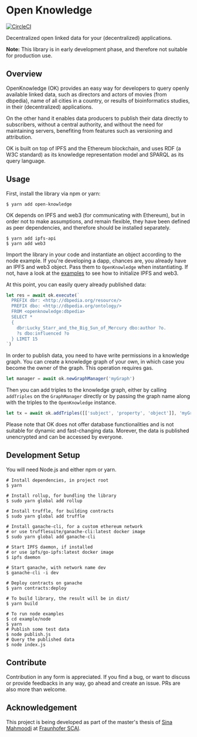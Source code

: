 Open Knowledge
==============

[![CircleCI](https://circleci.com/gh/s1na/open-knowledge.svg?style=svg)](https://circleci.com/gh/s1na/open-knowledge)

Decentralized open linked data for your (decentralized) applications.

**Note:** This library is in early development phase, and therefore not suitable for production use.

Overview
--------

OpenKnowledge (OK) provides an easy way for developers to query openly available linked data,
such as directors and actors of movies (from dbpedia), name of all cities in a country,
or results of bioinformatics studies, in their (decentralized) applications.

On the other hand it enables data producers to publish their data directly to subscribers,
without a central authority, and without the need for maintaining servers, benefiting from
features such as versioning and attribution.

OK is built on top of IPFS and the Ethereum blockchain, and uses RDF (a W3C standard) as its
knowledge representation model and SPARQL as its query language.

Usage
-----

First, install the library via npm or yarn:

```shell
$ yarn add open-knowledge
```

OK depends on IPFS and web3 (for communicating with Ethereum), but in order not to make assumptions,
and remain flexible, they have been defined as peer dependencies, and therefore should be installed
separately.

```shell
$ yarn add ipfs-api
$ yarn add web3
```

Import the library in your code and instantiate an object according to the node example.
If you're developing a dapp, chances are, you already have an IPFS and web3 object. Pass them
to `OpenKnowledge` when instantiating. If not, have a look at the [examples](example/) to see how to initialize
IPFS and web3.

At this point, you can easily query already published data:

```javascript
let res = await ok.execute(`
  PREFIX dbr: <http://dbpedia.org/resource/>
  PREFIX dbo: <http://dbpedia.org/ontology/>
  FROM <openknowledge:dbpedia>
  SELECT *
  {
    dbr:Lucky_Starr_and_the_Big_Sun_of_Mercury dbo:author ?o.
    ?s dbo:influenced ?o
  } LIMIT 15
`)
```

In order to publish data, you need to have write permissions in a knowledge graph. You can
create a knowledge graph of your own, in which case you become the owner of the graph. This operation
requires gas.

```javascript
let manager = await ok.newGraphManager('myGraph')
```

Then you can add triples to the knowledge graph, either by calling `addTriples` on the `GraphManager` directly
or by passing the graph name along with the triples to the `OpenKnowledge` instance.

```javascript
let tx = await ok.addTriples([['subject', 'property', 'object']], 'myGraph')
```

Please note that OK does not offer database functionalities and is not suitable for dynamic and fast-changing data.
Morever, the data is published unencrypted and can be accessed by everyone.

Development Setup
-----------------

You will need Node.js and either npm or yarn.

```shell
# Install dependencies, in project root
$ yarn

# Install rollup, for bundling the library
$ sudo yarn global add rollup

# Install truffle, for building contracts
$ sudo yarn global add truffle

# Install ganache-cli, for a custom ethereum network
# or use trufflesuite/ganache-cli:latest docker image
$ sudo yarn global add ganache-cli

# Start IPFS daemon, if installed
# or use ipfs/go-ipfs:latest docker image
$ ipfs daemon

# Start ganache, with network name dev
$ ganache-cli -i dev

# Deploy contracts on ganache
$ yarn contracts:deploy

# To build library, the result will be in dist/
$ yarn build

# To run node examples
$ cd example/node
$ yarn
# Publish some test data
$ node publish.js
# Query the published data
$ node index.js
```

Contribute
-------------

Contribution in any form is appreciated. If you find a bug, or want to discuss or provide feedbacks in any way,
go ahead and create an issue. PRs are also more than welcome.

Acknowledgement
---------------

This project is being developed as part of the master's thesis of [Sina Mahmoodi](https://github.com/s1na) at [Fraunhofer SCAI](https://scai.fraunhofer.de).
